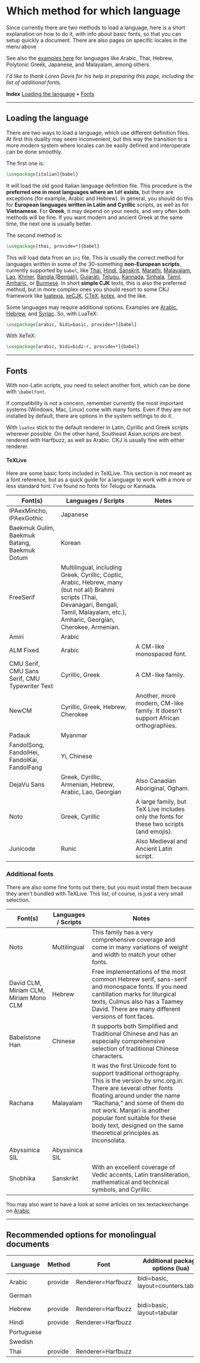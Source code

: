 # Which method for which language

Since currently there are two methods to load a language, here is a short
explanation on how to do it, with info about basic fonts, so that you
can setup quickly a document. There are also pages on specific locales
in the menu above

See also the [examples
here](https://github.com/latex3/babel/tree/main/samples) for languages
like Arabic, Thai, Hebrew, Polytonic Greek, Japanese, and Malayalam,
among others.

_I'd like to thank Loren Davis for his help in preparing this page,
including the list of additional fonts._

**Index** [Loading the language](#loading-the-language) • [Fonts](#fonts) 

--------------------------

## Loading the language

There are two ways to load a language, which use different definition files. At first this duality may seem inconvenient, but this way the transition to a more modern system where locales can be easily defined and interoperate can be done smoothly.

The first one is:
```tex
\usepackage[italian]{babel}
```
It will load the old good Italian language definition file. This procedure is the **preferred one in most languages where an `ldf` exists**, but there are exceptions (for example, Arabic and Hebrew). In general, you should do this for **European languages written in Latin and Cyrillic** scripts, as well as for **Vietnamese**. For **Greek**, it may depend on your needs, and very often both methods will be fine. If you want modern and ancient Greek at the same time, the next one is usually better.

The second method is:
```tex
\usepackage[thai, provide=*]{babel}
```
This will load data from an `ini` file. This is usually the correct
method for languages written in some of the 30-something **non-European
scripts**, currently supported by `babel`, like
[Thai](https://latex3.github.io/babel/guides/locale-thai.html),
[Hindi](https://latex3.github.io/babel/guides/locale-hindi.html),
[Sanskrit](https://latex3.github.io/babel/guides/locale-sanskrit.html),
[Marathi](https://latex3.github.io/babel/guides/locale-marathi.html),
[Malayalam](https://latex3.github.io/babel/guides/locale-malayalam.html),
[Lao](https://latex3.github.io/babel/guides/locale-lao.html),
[Khmer](https://latex3.github.io/babel/guides/locale-khmer.html),
[Bangla (Bengali)](https://latex3.github.io/babel/guides/locale-bangla.html),
[Gujarati](https://latex3.github.io/babel/guides/locale-gujarati.html),
[Telugu](https://latex3.github.io/babel/guides/locale-telugu.html),
[Kannada](https://latex3.github.io/babel/guides/locale-kannada.html),
[Sinhala](https://latex3.github.io/babel/guides/locale-sinhala.html),
[Tamil](https://latex3.github.io/babel/guides/locale-tamil.html),
[Amharic](https://latex3.github.io/babel/guides/locale-amharic.html),
or [Burmese](https://latex3.github.io/babel/guides/locale-burmese.html).
In short **simple CJK** texts,
this is also the preferred method, but in more complex ones you should
resort to some CKJ framework like
[luatexja](https://ctan.org/pkg/luatexja),
[xeCJK](https://ctan.org/pkg/xecjk), [CTeX](https://ctan.org/pkg/ctex),
[kotex](https://mirrors.ctan.org/language/korean/kotex-utf/doc/kotex-utf-doc.pdf),
and the like.

Some languages may require additional options. Examples are
[Arabic](https://latex3.github.io/babel/guides/locale-arabic.html),
[Hebrew](https://latex3.github.io/babel/guides/locale-hebrew.html),
and [Syriac](https://latex3.github.io/babel/guides/locale-syriac.html). So, with LuaTeX:
```tex
\usepackage[arabic, bidi=basic, provide=*]{babel}
```
With XeTeX:
```tex
\usepackage[arabic, bidi=bidi-r, provide=*]{babel}
```

--------------
## Fonts

With non-Latin scripts, you need to select another font, which can be done with `\babelfont`.

If compatibility is not a concern, remember currently the most important systems (Windows, Mac, Linux) come with many fonts. Even if they are not installed by default, there are options in the system settings to do it. 

With `luatex` stick to the default renderer in Latin, Cyrillic and Greek scripts wherever possible. On the other hand, Southeast Asian scripts are best rendered with Harfbuzz, as well as Arabic. CKJ is usually fine with either renderer.

#### TeXLive

Here are some basic fonts included in TeXLive. This section is not meant as a font reference, but as a quick guide for a language to work with a more or less standard font. I've found no fonts for Telugu or Kannada.

| Font(s) | Languages / Scripts | Notes |
| --- | --- | --- |
| IPAexMincho, IPAexGothic | Japanese | |
| Baekmuk Gulim, Baekmuk Batang, Baekmuk Dotum | Korean | |
| FreeSerif | Multilingual, including Greek, Cyrillic, Coptic, Arabic, Hebrew, many (but not all) Brahmi scripts (Thai, Devanagari, Bengali, Tamil, Malayalam, etc.), Amharic, Georgian, Cherokee, Armenian. | |
| Amiri | Arabic | |
| ALM Fixed | Arabic | A CM-like monospaced font.
| CMU Serif, CMU Sans Serif, CMU Typewriter Text | Cyrillic, Greek | A CM-like family.
| NewCM | Cyrillic, Greek, Hebrew, Cherokee | Another, more modern, CM-like family. It doesn’t support African orthographies. 
| Padauk | Myanmar | |
| FandolSong, FandolHei, FandolKai, FandolFang | Yi, Chinese | |
| DejaVu Sans | Greek, Cyrillic, Armenian, Hebrew, Arabic, Lao, Georgian | Also Canadian Aboriginal, Ogham.
| Noto | Greek, Cyrillic | A large family, but TeX Live includes only the fonts for these two scripts (and emojis).
| Junicode | Runic | Also Medieval and Ancient Latin script.

### Additional fonts

There are also some fine fonts out there, but you must install them because they aren't bundled with TeXLive. This list, of course, is just a very small selection.

| Font(s) | Languages / Scripts | Notes |
| --- | --- | --- |
| Noto | Multilingual | This family has a very comprehensive coverage and come in many variations of weight and width to match your other fonts.
| David CLM, Miriam CLM, Miriam Mono CLM | Hebrew | Free implementations of the most common Hebrew serif, sans-serif and monospace fonts.  If you need cantillation marks for liturgical texts, Culmus also has a Taamey David.  There are many different versions of font faces.
| Babelstone Han | Chinese | It supports both Simplified and Traditional Chinese and has an especially comprehensive selection of traditional Chinese characters.
| Rachana | Malayalam | It was the first Unicode font to support traditional orthography. This is the version by smc.org.in. There are several other fonts floating around under the name “Rachana,” and some of them do not work.  Manjari is another popular font suitable for these body text, designed on the same theoretical principles as Inconsolata.
| Abyssinica SIL | Abyssinica SIL |
| Shobhika | Sanskrikt | With an excellent coverage of Vedic accents, Latin transliteration, mathematical and technical symbols, and Cyrillic.

You may also want to have a look at some articles on tex.textackexchange on [Arabic](https://tex.stackexchange.com/questions/314202/overview-of-arabic-fonts-available-for-latex-xetex)

-------------------------

## Recommended options for monolingual documents

| Language | Method | Font | Additional package options (lua) | xe | Notes |
| --- | --- | --- | --- | --- | --- |
| Arabic | provide | Renderer=Harfbuzz | bidi=basic, layout=counters.tabular | bidi=bidi-r | |
| German | | | | | |
| Hebrew | provide | Renderer=Harfbuzz | bidi=basic, layout=tabular | bidi=bidi-r | |
| Hindi | provide | Renderer=Harfbuzz | | |
| Portuguese | | | | |
| Swedish | | | | |
| Thai | provide | Renderer=Harfbuzz | | |



